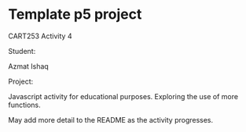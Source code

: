 # Template p5 project
CART253 Activity 4

Student:

Azmat Ishaq

Project:

Javascript activity for educational purposes. Exploring the use of more functions.

May add more detail to the README as the activity progresses.
